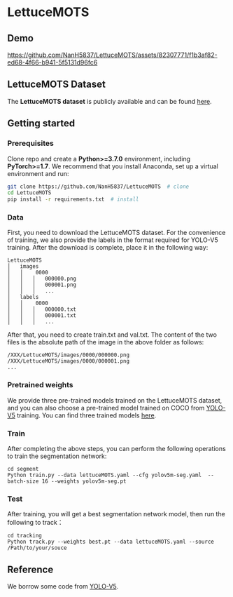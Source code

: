 # LettuceMOTS
## Demo
https://github.com/NanH5837/LettuceMOTS/assets/82307771/f1b3af82-ed68-4f66-b941-5f5131d96fc6
## LettuceMOTS Dataset
The **LettuceMOTS dataset** is publicly available and can be found [here](https://drive.google.com/drive/folders/1HIoiyUOu4zYh8jHgqebnbZF_Ewn6Hq62?usp=sharing).
## Getting started
### Prerequisites
Clone repo and create a 
**Python>=3.7.0** environment, including **PyTorch>=1.7**.
We recommend that you install Anaconda, set up a virtual environment and run:

```bash
git clone https://github.com/NanH5837/LettuceMOTS  # clone
cd LettuceMOTS
pip install -r requirements.txt  # install
```

### Data
First, you need to download the LettuceMOTS dataset. 
For the convenience of training, we also provide the labels in the format required for YOLO-V5 training. After the download is complete, place it in the following way:

```
LettuceMOTS
│   images
│   │    0000
│   │   │   000000.png
│   │   │   000001.png
│   │   │   ...
│   labels
│   │    0000
│   │   │   000000.txt
│   │   │   000001.txt
│   │   │   ...
```

After that, you need to create train.txt and val.txt. The content of the two files is the absolute path of the image in the above folder as follows:

```
/XXX/LettuceMOTS/images/0000/000000.png
/XXX/LettuceMOTS/images/0000/000001.png
...
```

### Pretrained weights
We provide three pre-trained models trained on the LettuceMOTS dataset, and you can also choose a pre-trained model trained on COCO from [YOLO-V5](https://github.com/ultralytics/yolov5) training. 
You can find three trained models [here](https://drive.google.com/drive/folders/1SMZTGZ3_H2yc86TUFeOvKptj_iwBS2Nf?usp=sharing).
### Train
After completing the above steps, you can perform the following operations to train the segmentation network:

```
cd segment
Python train.py --data lettuceMOTS.yaml --cfg yolov5m-seg.yaml  --batch-size 16 --weights yolov5m-seg.pt
```

### Test
After training, you will get a best segmentation network model, then run the following to track：

```
cd tracking
Python track.py --weights best.pt --data lettuceMOTS.yaml --source /Path/to/your/souce
```
## Reference
We borrow some code from [YOLO-V5](https://github.com/ultralytics/yolov5).
